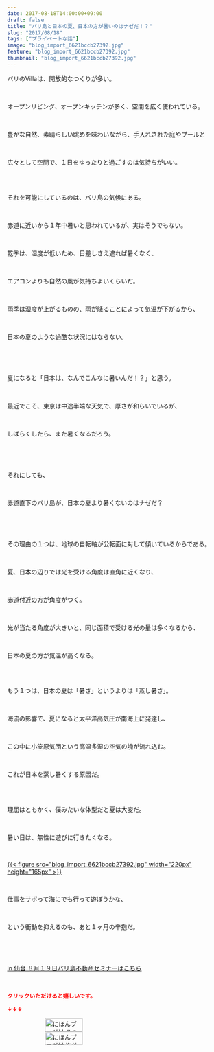 ```yaml
---
date: 2017-08-18T14:00:00+09:00
draft: false
title: "バリ島と日本の夏、日本の方が暑いのはナゼだ！？"
slug: "2017/08/18"
tags: ["プライベートな話"]
image: "blog_import_6621bccb27392.jpg"
feature: "blog_import_6621bccb27392.jpg"
thumbnail: "blog_import_6621bccb27392.jpg"
---
```

<p>バリのVillaは、開放的なつくりが多い。</p><p> </p><p>オープンリビング、オープンキッチンが多く、空間を広く使われている。</p><p> </p><p>豊かな自然、素晴らしい眺めを味わいながら、手入れされた庭やプールと</p><p> </p><p>広々として空間で、１日をゆったりと過ごすのは気持ちがいい。</p><p> </p><p><br/>それを可能にしているのは、バリ島の気候にある。</p><p> </p><p>赤道に近いから１年中暑いと思われているが、実はそうでもない。</p><p> </p><p>乾季は、湿度が低いため、日差しさえ遮れば暑くなく、</p><p> </p><p>エアコンよりも自然の風が気持ちよいくらいだ。</p><p> </p><p>雨季は湿度が上がるものの、雨が降ることによって気温が下がるから、</p><p> </p><p>日本の夏のような過酷な状況にはならない。</p><p> </p><p> </p><p>夏になると「日本は、なんでこんなに暑いんだ！？」と思う。</p><p> </p><p>最近でこそ、東京は中途半端な天気で、厚さが和らいでいるが、</p><p> </p><p>しばらくしたら、また暑くなるだろう。</p><p> </p><p> </p><p>それにしても、</p><p> </p><p>赤道直下のバリ島が、日本の夏より暑くないのはナゼだ？</p><p> </p><p> </p><p>その理由の１つは、地球の自転軸が公転面に対して傾いているからである。</p><p> </p><p>夏、日本の辺りでは光を受ける角度は直角に近くなり、</p><p> </p><p>赤道付近の方が角度がつく。</p><p> </p><p>光が当たる角度が大きいと、同じ面積で受ける光の量は多くなるから、</p><p> </p><p>日本の夏の方が気温が高くなる。</p><p> </p><p><br/>もう１つは、日本の夏は「暑さ」というよりは「蒸し暑さ」。</p><p> </p><p>海流の影響で、夏になると太平洋高気圧が南海上に発達し、</p><p> </p><p>この中に小笠原気団という高温多湿の空気の塊が流れ込む。</p><p> </p><p>これが日本を蒸し暑くする原因だ。</p><p> </p><p><br/>理屈はともかく、僕みたいな体型だと夏は大変だ。</p><p> </p><p>暑い日は、無性に遊びに行きたくなる。</p><p> </p><p><a href="blog_import_6621bccb27392.jpg">{{< figure src="blog_import_6621bccb27392.jpg" width="220px" height="165px" >}}</a></p><p> </p><p>仕事をサボって海にでも行って遊ぼうかな、</p><p> </p><p>という衝動を抑えるのも、あと１ヶ月の辛抱だ。</p><p> </p><p> </p><p><a href="19_ek" target="_blank">in 仙台 ８月１９日バリ島不動産セミナーはこちら</a></p><p> </p><p><font color="#ff0000" size="2"><strong>クリックいただけると嬉しいです。</strong></font></p><p><font color="#ff0000" size="2"><strong>↓↓↓</strong></font></p><p><a href="ranking.html?p_cid=01260127" id="&amp;blogmura_banner" target="_blank"><img alt="にほんブログ村 その他生活ブログ 不動産投資へ" border="0" height="31" src="data:image/svg+xml;charset=utf-8,%3Csvg%20xmlns%3D%22http%3A%2F%2Fwww.w3.org%2F2000%2Fsvg%22%20title%3D%22Placeholder%20for%20Images%22%20role%3D%22presentation%22%20viewBox%3D%220%200%2088%2031%22%20%2F%3E" width="88" data-src="//life.blogmura.com/hudousantoushi/img/hudousantoushi88_31.gif" style="aspect-ratio: auto 88 / 31;"/><noscript><img alt="にほんブログ村 その他生活ブログ 不動産投資へ" border="0" height="31" src="//life.blogmura.com/hudousantoushi/img/hudousantoushi88_31.gif" width="88"></noscript></a><br/><a href="ranking.html?p_cid=01260127" target="_blank"><img alt="にほんブログ村 海外生活ブログ バリ島情報へ" border="0" height="31" src="data:image/svg+xml;charset=utf-8,%3Csvg%20xmlns%3D%22http%3A%2F%2Fwww.w3.org%2F2000%2Fsvg%22%20title%3D%22Placeholder%20for%20Images%22%20role%3D%22presentation%22%20viewBox%3D%220%200%2088%2031%22%20%2F%3E" width="88" data-src="https://img-proxy.blog-video.jp/images?url=http%3A%2F%2Foverseas.blogmura.com%2Fbali%2Fimg%2Fbali88_31.gif" style="aspect-ratio: auto 88 / 31;"/><noscript><img alt="にほんブログ村 海外生活ブログ バリ島情報へ" border="0" height="31" src="https://img-proxy.blog-video.jp/images?url=http%3A%2F%2Foverseas.blogmura.com%2Fbali%2Fimg%2Fbali88_31.gif" width="88"></noscript></a></p>

